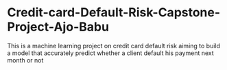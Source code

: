 # Credit-card-Default-Risk-Capstone-Project-Ajo-Babu
This is a machine learning project on credit card default risk aiming to build a model that accurately predict whether  a client default his payment next month or not

